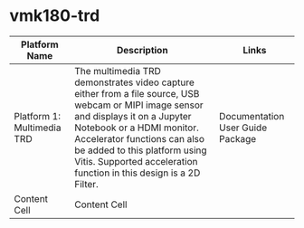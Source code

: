 # vmk180-trd
| Platform Name  | Description  |  Links |
| -------------- | ------------- |----------------|
| Platform 1: Multimedia TRD  |The multimedia TRD demonstrates video capture either from a file source, USB webcam or MIPI image sensor and displays it on a Jupyter Notebook or a HDMI monitor. Accelerator functions can also be added to this platform using Vitis. Supported acceleration function in this design is a 2D Filter.  |     Documentation   User Guide   Package
| Content Cell  | Content Cell  |
